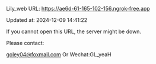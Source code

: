 Lily_web URL: https://ae6d-61-165-102-156.ngrok-free.app

Updated at: 2024-12-09 14:41:22

If you cannot open this URL, the server might be down.

Please contact: 

goley04@foxmail.com Or Wechat:GL_yeaH